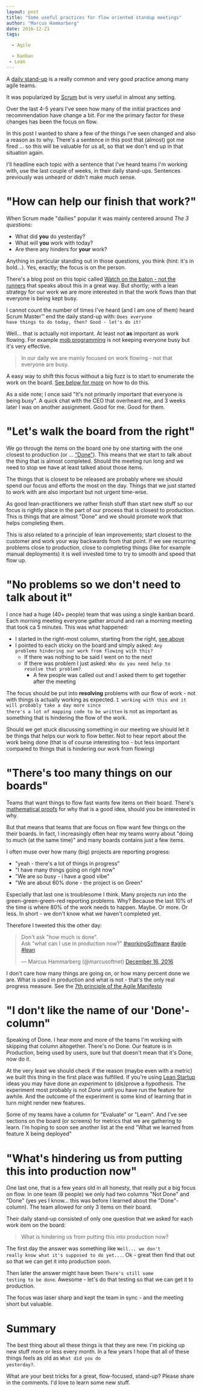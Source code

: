 ```yaml
---
layout: post
title: "Some useful practices for flow oriented standup meetings"
author: "Marcus Hammarberg"
date: 2016-12-21
tags:

  - Agile

  - Kanban
 - Lean
---
```


A [daily stand-up](http://www.martinfowler.com/articles/itsNotJustStandingUp.html) is a really common and very good practice among many agile teams.

It was popularized by [Scrum](https://en.wikipedia.org/wiki/Scrum_(software_development)) but is very useful in almost any setting.

Over the last 4-5 years I've seen how many of the initial practices and recommendation have change a bit. For me the primary factor for these changes has been the focus on flow.

In this post I wanted to share a few of the things I've seen changed and also a reason as to why. There's a sentence in this post that (almost) got me fired ... so this will be valuable for us all, so that we don't end up in that situation again.

<!-- excerpt-end -->

I'll headline each topic with a sentence that I've heard teams I'm working with, use the last couple of weeks, in their daily stand-ups. Sentences previously was unheard or didn't make much sense.

# "How can help our finish that work?"

When Scrum made "dailies" popular it was mainly centered around *The 3 questions*:

* What did **you** do yesterday?
* What will **you** work with today?
* Are there any hinders for **your** work?

Anything in particular standing out in those questions, you think (hint: it's in bold...). Yes, exactly; the focus is on the person.

There's a blog post on this topic called [Watch on the baton - not the runners](https://leankit.com/blog/2015/05/business-flow-watch-baton-not-runner/) that speaks about this in a great way. But shortly; with a lean strategy for our work we are more interested in that the work flows than that everyone is being kept busy.

I cannot count the number of times I've heard (and I am one of them) heard Scrum Master™ end the daily stand-up with: <code>Does everyone have things to do today, then? Good - let's do it!</code>

Well... that is actually not important. At least not **as** important as work flowing. For example [mob programming](codebetter.com/marcushammarberg/2013/08/06/mob-programming/) is not keeping everyone busy but it's very effective.

>In our daily we are mainly focused on work flowing - not that everyone are busy.

A easy way to shift this focus without a big fuzz is to start to enumerate the work on the board. [See below for more](http://www.marcusoft.net/2016/12/flow-oriented-standup.html#lets-walk-the-board-from-the-right) on how to do this.

As a side note; I once said "It's not primarily important that everyone is being busy". A quick chat with the CEO that overheard me, and 3 weeks later I was on another assignment. Good for me. Good for them.

# "Let's walk the board from the right"

We go through the items on the board one by one starting with the one closest to production (or ... ["Done"](http://www.marcusoft.net/2016/12/flow-oriented-standup.html#i-dont-like-the-name-of-our-done-column)). This means that we start to talk about the thing that is almost completed. Should the meeting run long and we need to stop we have at least talked about those items.

The things that is closest to be released are probably where we should spend our focus and efforts the most on the day. Things that we just started to work with are also important but not urgent time-wise.

As good lean-practitioners we rather finish stuff than start new stuff so our focus is rightly place in the part of our process that is closest to production. This is things that are almost "Done" and we should promote work that helps completing them.

This is also related to a principle of lean improvements; start closest to the customer and work your way backwards from that point. If we see recurring problems close to production, close to completing things (like for example manual deployments) it is well invested time to try to smooth and speed that flow up.

# "No problems so we don't need to talk about it"

I once had a huge (40+ people) team that was using a single kanban board. Each morning meeting everyone gather around and ran a morning meeting that took ca 5 minutes. This was what happened:

* I started in the right-most column, starting from the right, [see above](http://www.marcusoft.net/2016/12/flow-oriented-standup.html#lets-walk-the-board-from-the-right)
* I pointed to each sticky on the board and simply asked: <code>Any problems hindering our work from flowing with this?</code>
    * If there was nothing to be said I went on to the next
    * If there was problem I just asked: <code>Who do you need help to resolve that problem?</code>
        * A few people was called out and I asked them to get together after the meeting

The focus should be put into **resolving** problems with our flow of work - not with things is actually working as expected. <code>I working with this and it will probably take a day more since there's a lot of mapping code to be written</code> is not as important as something that is hindering the flow of the work.

Should we get stuck discussing something in our meeting we should let it be things that helps our work to flow better. Not to hear report about the work being done (that is of course interesting too - but less important compared to things that is hindering our work from flowing)

# "There's too many things on our boards"

Teams that want things to flow fast wants few items on their board. There's [mathematical proofs](https://en.wikipedia.org/wiki/Little%27s_law) for why that is a good idea, should you be interested in why.

But that means that teams that are focus on flow want few things on the their boards. In fact, I increasingly often hear my teams worry about "doing to much (at the same time)" and many boards contains just a few items.

I often muse over how many (big) projects are reporting progress:

* "yeah - there's a lot of things in progress"
* "I have many things going on right now"
* "We are so busy - i have a good vibe"
* "We are about 60% done - the project is on Green"

Especially that last one is troublesome I think. Many projects run into the green-green-green-red reporting problems. Why? Because the last 10% of the time is where 80% of the work needs to happen. Maybe. Or more. Or less. In short - we don't know what we haven't completed yet.

Therefore I tweeted this the other day:

<blockquote class="twitter-tweet" data-lang="en"><p lang="en" dir="ltr">Don&#39;t ask &quot;how much is done&quot;. <br>Ask &quot;what can I use in production now?&quot; <a href="https://twitter.com/hashtag/workingSoftware?src=hash">#workingSoftware</a> <a href="https://twitter.com/hashtag/agile?src=hash">#agile</a> <a href="https://twitter.com/hashtag/lean?src=hash">#lean</a></p>&mdash; Marcus Hammarberg (@marcusoftnet) <a href="https://twitter.com/marcusoftnet/status/809726873467027456">December 16, 2016</a></blockquote>
<script async src="//platform.twitter.com/widgets.js" charset="utf-8"></script>

I don't care how many things are going on, or how many percent done we are. What is used in production and what is not - that's the only real progress measure. See the [7th principle of the Agile Manifesto](http://agilemanifesto.org/principles.html)

# "I don't like the name of our 'Done'-column"

Speaking of Done. I hear more and more of the teams I'm working with skipping that column altogether. There's no Done. Our feature is in Production, being used by users, sure but that doesn't mean that it's Done, now do it.

At the very least we should check if the reason (maybe even with a metric) we built this thing in the first place was fulfilled. If you're using [Lean Startup]() ideas you may have done an *experiment* to (dis)prove a *hypothesis*. The experiment most probably is not *Done* until you have run the feature for awhile. And the outcome of the experiment is some kind of learning that in turn might render new features.

Some of my teams have a column for "Evaluate" or "Learn". And I've see sections on the board (or screens) for metrics that we are gathering to learn. I'm hoping to soon see another list at the end "What we learned from feature X being deployed"

# "What's hindering us from putting this into production now"

One last one, that is a few years old in all honesty, that really put a big focus on flow. In one team (8 people) we only had two columns "Not Done" and "Done" (yes yes I know... this was before I learned about the "Done"-column). The team allowed for only 3 items on their board.

Their daily stand-up consisted of only one question that we asked for each work item on the board:

>What is hindering us from putting this into production now?

The first day the answer was something like <code>Well... we don't really know what it's supposed to do yet...</code>. Ok - great then find that out so that we can get it into production soon.

Then later the answer might have been <code>There's still some testing to be done</code>. Awesome - let's do that testing so that we can get it to production.

The focus was laser sharp and kept the team in sync - and the meeting short but valuable.

# Summary

The best thing about all these things is that they are new. I'm picking up new stuff more or less every month. In a few years I hope that all of these things feels as old as <code>What did you do yesterday?</code>.

What are your best tricks for a great, flow-focused, stand-up? Please share in the comments. I'd love to learn some new stuff.